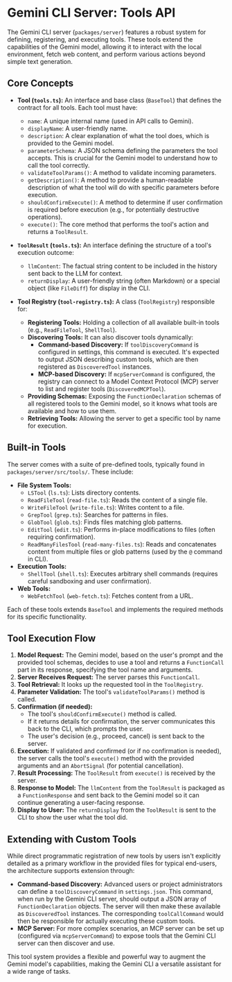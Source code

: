 # Gemini CLI Server: Tools API

The Gemini CLI server (`packages/server`) features a robust system for defining, registering, and executing tools. These tools extend the capabilities of the Gemini model, allowing it to interact with the local environment, fetch web content, and perform various actions beyond simple text generation.

## Core Concepts

*   **Tool (`tools.ts`):** An interface and base class (`BaseTool`) that defines the contract for all tools. Each tool must have:
    *   `name`: A unique internal name (used in API calls to Gemini).
    *   `displayName`: A user-friendly name.
    *   `description`: A clear explanation of what the tool does, which is provided to the Gemini model.
    *   `parameterSchema`: A JSON schema defining the parameters the tool accepts. This is crucial for the Gemini model to understand how to call the tool correctly.
    *   `validateToolParams()`: A method to validate incoming parameters.
    *   `getDescription()`: A method to provide a human-readable description of what the tool will do with specific parameters before execution.
    *   `shouldConfirmExecute()`: A method to determine if user confirmation is required before execution (e.g., for potentially destructive operations).
    *   `execute()`: The core method that performs the tool's action and returns a `ToolResult`.

*   **`ToolResult` (`tools.ts`):** An interface defining the structure of a tool's execution outcome:
    *   `llmContent`: The factual string content to be included in the history sent back to the LLM for context.
    *   `returnDisplay`: A user-friendly string (often Markdown) or a special object (like `FileDiff`) for display in the CLI.

*   **Tool Registry (`tool-registry.ts`):** A class (`ToolRegistry`) responsible for:
    *   **Registering Tools:** Holding a collection of all available built-in tools (e.g., `ReadFileTool`, `ShellTool`).
    *   **Discovering Tools:** It can also discover tools dynamically:
        *   **Command-based Discovery:** If `toolDiscoveryCommand` is configured in settings, this command is executed. It's expected to output JSON describing custom tools, which are then registered as `DiscoveredTool` instances.
        *   **MCP-based Discovery:** If `mcpServerCommand` is configured, the registry can connect to a Model Context Protocol (MCP) server to list and register tools (`DiscoveredMCPTool`).
    *   **Providing Schemas:** Exposing the `FunctionDeclaration` schemas of all registered tools to the Gemini model, so it knows what tools are available and how to use them.
    *   **Retrieving Tools:** Allowing the server to get a specific tool by name for execution.

## Built-in Tools

The server comes with a suite of pre-defined tools, typically found in `packages/server/src/tools/`. These include:

*   **File System Tools:**
    *   `LSTool` (`ls.ts`): Lists directory contents.
    *   `ReadFileTool` (`read-file.ts`): Reads the content of a single file.
    *   `WriteFileTool` (`write-file.ts`): Writes content to a file.
    *   `GrepTool` (`grep.ts`): Searches for patterns in files.
    *   `GlobTool` (`glob.ts`): Finds files matching glob patterns.
    *   `EditTool` (`edit.ts`): Performs in-place modifications to files (often requiring confirmation).
    *   `ReadManyFilesTool` (`read-many-files.ts`): Reads and concatenates content from multiple files or glob patterns (used by the `@` command in CLI).
*   **Execution Tools:**
    *   `ShellTool` (`shell.ts`): Executes arbitrary shell commands (requires careful sandboxing and user confirmation).
*   **Web Tools:**
    *   `WebFetchTool` (`web-fetch.ts`): Fetches content from a URL.

Each of these tools extends `BaseTool` and implements the required methods for its specific functionality.

## Tool Execution Flow

1.  **Model Request:** The Gemini model, based on the user's prompt and the provided tool schemas, decides to use a tool and returns a `FunctionCall` part in its response, specifying the tool name and arguments.
2.  **Server Receives Request:** The server parses this `FunctionCall`.
3.  **Tool Retrieval:** It looks up the requested tool in the `ToolRegistry`.
4.  **Parameter Validation:** The tool's `validateToolParams()` method is called.
5.  **Confirmation (if needed):**
    *   The tool's `shouldConfirmExecute()` method is called.
    *   If it returns details for confirmation, the server communicates this back to the CLI, which prompts the user.
    *   The user's decision (e.g., proceed, cancel) is sent back to the server.
6.  **Execution:** If validated and confirmed (or if no confirmation is needed), the server calls the tool's `execute()` method with the provided arguments and an `AbortSignal` (for potential cancellation).
7.  **Result Processing:** The `ToolResult` from `execute()` is received by the server.
8.  **Response to Model:** The `llmContent` from the `ToolResult` is packaged as a `FunctionResponse` and sent back to the Gemini model so it can continue generating a user-facing response.
9.  **Display to User:** The `returnDisplay` from the `ToolResult` is sent to the CLI to show the user what the tool did.

## Extending with Custom Tools

While direct programmatic registration of new tools by users isn't explicitly detailed as a primary workflow in the provided files for typical end-users, the architecture supports extension through:

*   **Command-based Discovery:** Advanced users or project administrators can define a `toolDiscoveryCommand` in `settings.json`. This command, when run by the Gemini CLI server, should output a JSON array of `FunctionDeclaration` objects. The server will then make these available as `DiscoveredTool` instances. The corresponding `toolCallCommand` would then be responsible for actually executing these custom tools.
*   **MCP Server:** For more complex scenarios, an MCP server can be set up (configured via `mcpServerCommand`) to expose tools that the Gemini CLI server can then discover and use.

This tool system provides a flexible and powerful way to augment the Gemini model's capabilities, making the Gemini CLI a versatile assistant for a wide range of tasks.
